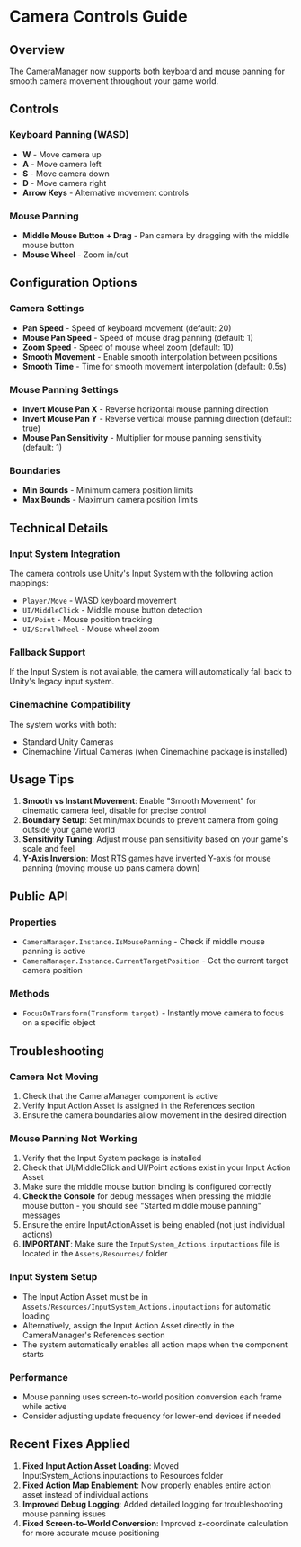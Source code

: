 # Camera Controls Guide

## Overview
The CameraManager now supports both keyboard and mouse panning for smooth camera movement throughout your game world.

## Controls

### Keyboard Panning (WASD)
- **W** - Move camera up
- **A** - Move camera left  
- **S** - Move camera down
- **D** - Move camera right
- **Arrow Keys** - Alternative movement controls

### Mouse Panning
- **Middle Mouse Button + Drag** - Pan camera by dragging with the middle mouse button
- **Mouse Wheel** - Zoom in/out

## Configuration Options

### Camera Settings
- **Pan Speed** - Speed of keyboard movement (default: 20)
- **Mouse Pan Speed** - Speed of mouse drag panning (default: 1)
- **Zoom Speed** - Speed of mouse wheel zoom (default: 10)
- **Smooth Movement** - Enable smooth interpolation between positions
- **Smooth Time** - Time for smooth movement interpolation (default: 0.5s)

### Mouse Panning Settings
- **Invert Mouse Pan X** - Reverse horizontal mouse panning direction
- **Invert Mouse Pan Y** - Reverse vertical mouse panning direction (default: true)
- **Mouse Pan Sensitivity** - Multiplier for mouse panning sensitivity (default: 1)

### Boundaries
- **Min Bounds** - Minimum camera position limits
- **Max Bounds** - Maximum camera position limits

## Technical Details

### Input System Integration
The camera controls use Unity's Input System with the following action mappings:
- `Player/Move` - WASD keyboard movement
- `UI/MiddleClick` - Middle mouse button detection
- `UI/Point` - Mouse position tracking
- `UI/ScrollWheel` - Mouse wheel zoom

### Fallback Support
If the Input System is not available, the camera will automatically fall back to Unity's legacy input system.

### Cinemachine Compatibility
The system works with both:
- Standard Unity Cameras
- Cinemachine Virtual Cameras (when Cinemachine package is installed)

## Usage Tips

1. **Smooth vs Instant Movement**: Enable "Smooth Movement" for cinematic camera feel, disable for precise control
2. **Boundary Setup**: Set min/max bounds to prevent camera from going outside your game world
3. **Sensitivity Tuning**: Adjust mouse pan sensitivity based on your game's scale and feel
4. **Y-Axis Inversion**: Most RTS games have inverted Y-axis for mouse panning (moving mouse up pans camera down)

## Public API

### Properties
- `CameraManager.Instance.IsMousePanning` - Check if middle mouse panning is active
- `CameraManager.Instance.CurrentTargetPosition` - Get the current target camera position

### Methods
- `FocusOnTransform(Transform target)` - Instantly move camera to focus on a specific object

## Troubleshooting

### Camera Not Moving
1. Check that the CameraManager component is active
2. Verify Input Action Asset is assigned in the References section
3. Ensure the camera boundaries allow movement in the desired direction

### Mouse Panning Not Working
1. Verify that the Input System package is installed
2. Check that UI/MiddleClick and UI/Point actions exist in your Input Action Asset
3. Make sure the middle mouse button binding is configured correctly
4. **Check the Console** for debug messages when pressing the middle mouse button - you should see "Started middle mouse panning" messages
5. Ensure the entire InputActionAsset is being enabled (not just individual actions)
6. **IMPORTANT**: Make sure the `InputSystem_Actions.inputactions` file is located in the `Assets/Resources/` folder

### Input System Setup
- The Input Action Asset must be in `Assets/Resources/InputSystem_Actions.inputactions` for automatic loading
- Alternatively, assign the Input Action Asset directly in the CameraManager's References section
- The system automatically enables all action maps when the component starts

### Performance
- Mouse panning uses screen-to-world position conversion each frame while active
- Consider adjusting update frequency for lower-end devices if needed

## Recent Fixes Applied
1. **Fixed Input Action Asset Loading**: Moved InputSystem_Actions.inputactions to Resources folder
2. **Fixed Action Map Enablement**: Now properly enables entire action asset instead of individual actions
3. **Improved Debug Logging**: Added detailed logging for troubleshooting mouse panning issues
4. **Fixed Screen-to-World Conversion**: Improved z-coordinate calculation for more accurate mouse positioning
